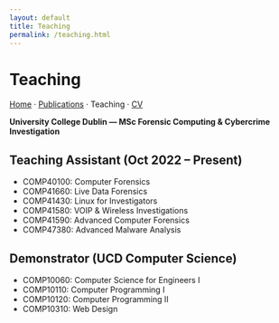 ```yaml
---
layout: default
title: Teaching
permalink: /teaching.html
---
```


# Teaching

<p>
  <a href="{{ '/' | relative_url }}">Home</a> ·
  <a href="{{ '/publications.html' | relative_url }}">Publications</a> ·
  <a aria-current="page">Teaching</a> ·
  <a href="{{ '/cv.html' | relative_url }}">CV</a>
</p>

**University College Dublin — MSc Forensic Computing & Cybercrime Investigation**

## Teaching Assistant (Oct 2022 – Present)
- COMP40100: Computer Forensics  
- COMP41660: Live Data Forensics  
- COMP41430: Linux for Investigators  
- COMP41580: VOIP & Wireless Investigations  
- COMP41590: Advanced Computer Forensics  
- COMP47380: Advanced Malware Analysis  

## Demonstrator (UCD Computer Science)
- COMP10060: Computer Science for Engineers I  
- COMP10110: Computer Programming I  
- COMP10120: Computer Programming II  
- COMP10310: Web Design
